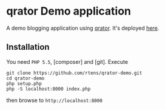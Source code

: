 # qrator Demo application

A demo blogging application using [qrator]. It's deployed [here][deployment].

[qrator]: https://github.com/watoki/qrator/
[deployment]: http://qrator.rtens.org

## Installation

You need `PHP 5.5`, [composer] and [git]. Execute

    git clone https://github.com/rtens/qrator-demo.git
    cd qrator-demo
    php setup.php
    php -S localhost:8000 index.php

then browse to `http://localhost:8000`